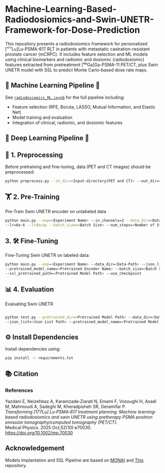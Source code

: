 # Machine-Learning-Based-Radiodosiomics-and-Swin-UNETR-Framework-for-Dose-Prediction
This repository presents a radiodosiomics framework for personalized [¹⁷⁷Lu]Lu-PSMA-617 RLT in patients with metastatic castration-resistant prostate cancer (mCRPC). 
It includes feature selection and ML models using clinical biomarkers and radiomic and dosiomic (radiodosiomic) features extracted from pretreatment [⁶⁸Ga]Ga-PSMA-11 PET/CT, plus Swin UNETR model with SSL to predict Monte Carlo–based dose rate maps.

## 🤖 Machine Learning Pipeline 🤖
See [`radiodosiomics_ML.ipynb`](./radiodosiomics_ML.ipynb) for the full pipeline including:
- Feature selection (RFE, Boruta, LASSO, Mutual Information, and Elastic Net)
- Model training and evaluation
- Integration of clinical, radiomic, and dosiomic features


## 🧠 Deep Learning Pipeline 🧠
## 🧹 1. Preprocessing
Before pretraining and fine-tuning, data (PET and CT images) should be preprocessed:
```bash
python preprocess.py --in_dir=<Input-directory(PET and CT)> --out_dir=<Output-directory>
```

## 🏋️ 2. Pre-Training
Pre-Train Swin UNETR encoder on unlabeled data
```bash
python main.py --exp=<Experiment Name> --in_channels=2 --data_dir=<Data-Path> --json_list=<Json List Path> \
--lr=6e-6 --lrdecay --batch_size=<Batch Size> --num_steps=<Number of Steps>
```

## 3. 🛠️ Fine-Tuning
Fine-Tuning Swin UNETR on labeled data:
```bash
python main.py --exp=<Experiment Name> --data_dir=<Data-Path> --json_list=<Json List Path> --in_channels=2 --out_channels=1 \
--pretrained_model_name=<Pretrained Encoder Name> --batch_size=<Batch Size> --max_epochs=<Epochs> --use_ssl_pretrained \
--ssl_pretrained_path=<Pretrained Model Path> --use_checkpoint
```

## 📊 4. Evaluation
Evaluating Swin UNETR
```bash

python test.py --pretrained_dir=<Pretrained Model Path> --data_dir=<Data-Path> --exp_name=<Experiment Name> \
--json_list=<Json List Path> --pretrained_model_name=<Pretrained Model Name> --save
```


## ⚙️ Install Dependencies
Install dependencies using:
```bash
pip install -r requirements.txt
```
## 📚 Citation
### References
Yazdani E, Neizehbaz A, Karamzade‐Ziarati N, Emami F, Vosoughi H, Asadi M, Mahmoudi A, Sadeghi M, Kheradpisheh SR, Geramifar P.  
*Transforming [177Lu] Lu‐PSMA‐617 treatment planning: Machine learning‐based radiodosiomics and swin UNETR using pretherapy PSMA positron emission tomography/computed tomography (PET/CT).*  
Medical Physics. 2025 Oct;52(10):e70030. https://doi.org/10.1002/mp.70030


## Acknowledgement
Models Implantation and SSL Pipeline are based on [MONAI](https://github.com/Project-MONAI/MONAI) and [This](https://github.com/Project-MONAI/research-contributions/tree/main/SwinUNETR) repository.
